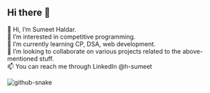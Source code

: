 ## Hi there 👋

👋 Hi, I’m Sumeet Haldar.  
👀 I’m interested in competitive programming.  
🌱 I’m currently learning CP, DSA, web development.  
💞️ I’m looking to collaborate on various projects related to the above-mentioned stuff.  
📫 You can reach me through LinkedIn @h-sumeet


<picture>
  <source media="(prefers-color-scheme: dark)" srcset="dist/github-snake-dark.svg" />
  <source media="(prefers-color-scheme: light)" srcset="dist/github-snake.svg" />
  <img alt="github-snake" src="dist/github-snake.svg" />
</picture>
